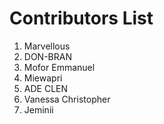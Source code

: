 # Contributors List
1. Marvellous
2. DON-BRAN
3. Mofor Emmanuel
4.  Miewapri
5. ADE CLEN
6. Vanessa Christopher 
7. Jeminii
